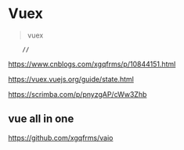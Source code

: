 # Vuex

> vuex

```vue
    //
```

https://www.cnblogs.com/xgqfrms/p/10844151.html

https://vuex.vuejs.org/guide/state.html

https://scrimba.com/p/pnyzgAP/cWw3Zhb

## vue all in one

https://github.com/xgqfrms/vaio

